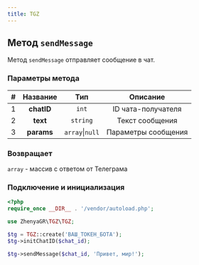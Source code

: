 ```yaml
---
title: TGZ
---
```


## Метод `sendMessage`
Метод `sendMessage` отправляет сообщение в чат.

### Параметры метода
| # |  Название  |       Тип       |      Описание       |
|:-:|:----------:|:---------------:|:-------------------:|
| 1 | **chatID** |      `int`      | ID чата-получателя  |
| 2 |  **text**  |    `string`     |   Текст сообщения   |
| 3 | **params** | `array`\|`null` | Параметры сообщения |

### Возвращает
`array` - массив с ответом от Телеграма

### Подключение и инициализация
```php
<?php
require_once __DIR__ . '/vendor/autoload.php';

use ZhenyaGR\TGZ\TGZ;

$tg = TGZ::create('ВАШ_ТОКЕН_БОТА');
$tg->initChatID($chat_id);

$tg->sendMessage($chat_id, 'Привет, мир!');
```